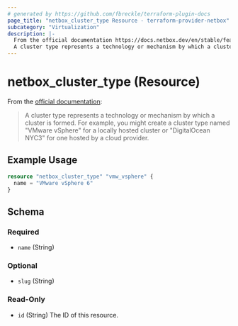 ```yaml
---
# generated by https://github.com/fbreckle/terraform-plugin-docs
page_title: "netbox_cluster_type Resource - terraform-provider-netbox"
subcategory: "Virtualization"
description: |-
  From the official documentation https://docs.netbox.dev/en/stable/features/virtualization/#cluster-types:
  A cluster type represents a technology or mechanism by which a cluster is formed. For example, you might create a cluster type named "VMware vSphere" for a locally hosted cluster or "DigitalOcean NYC3" for one hosted by a cloud provider.
---
```


# netbox_cluster_type (Resource)

From the [official documentation](https://docs.netbox.dev/en/stable/features/virtualization/#cluster-types):

> A cluster type represents a technology or mechanism by which a cluster is formed. For example, you might create a cluster type named "VMware vSphere" for a locally hosted cluster or "DigitalOcean NYC3" for one hosted by a cloud provider.

## Example Usage

```terraform
resource "netbox_cluster_type" "vmw_vsphere" {
  name = "VMware vSphere 6"
}
```

<!-- schema generated by tfplugindocs -->
## Schema

### Required

- `name` (String)

### Optional

- `slug` (String)

### Read-Only

- `id` (String) The ID of this resource.

